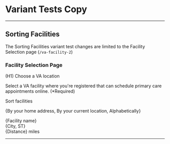 # Variant Tests Copy

---

## Sorting Facilities

The Sorting Facilities variant test changes are limited to the Facility Selection page (`/va-facility-2`)

### Facility Selection Page

(H1) Choose a VA location

Select a VA facility where you're registered that can schedule primary care appointments online. (*Required)

Sort facilities

{By your home address, By your current location, Alphabetically}

{Facility name}<br>
{City, ST}<br>
{Distance} miles


---
